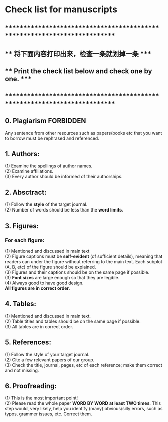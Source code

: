 # Check list for manuscripts
## ************************************************************************
## ** 将下面内容打印出来，检查一条就划掉一条 ***
## ** Print the check list below and check one by one.    ***
## ************************************************************************

## 0. Plagiarism FORBIDDEN
Any sentence from other resources such as papers/books etc that you want to borrow must be rephrased and referenced.

## 1. Authors:
(1) Examine the spellings of author names.<br>
(2) Examine affiliations. <br>
(3) Every author should be informed of their authorships.<br>

## 2. Absctract:
(1) Follow the **style** of the target journal.<br>
(2) Number of words should be less than the **word limits**.<br>


## 3. Figures:
 ### For each figure:
(1) Mentioned and discussed in main text<br>
(2) Figure captions must be **self-evident** (of sufficient details), meaning that readers can under the figure without referring to the main text. Each subplot (A, B, etc) of the figure should be explained. <br>
(3) Figures and their captions should be on the same page if possible.<br>
(3) **Font sizes** are large enough so that they are legible.<br>
(4) Always good to have good design.<br>
**All figures are in correct order**.<br>

## 4. Tables:
(1) Mentioned and discussed in main text.<br>
(2) Table titles and tables should be on the same page if possible.<br>
(3) All tables are in correct order.<br>


## 5. References:
(1) Follow the style of your target journal.<br>
(2) Cite a few relevant papers of our group.<br>
(3) Check the title, journal, pages, etc of each reference; make them correct and not missing.<br>

## 6. Proofreading:
(1) This is the most important point! <br>
(2) Please read the whole paper **WORD BY WORD at least TWO times**. This step would, very likely, help you identify (many) obvious/silly errors, such as typos, grammer issues, etc. Correct them.<br>
